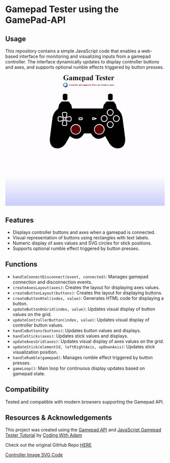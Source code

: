 # Gamepad Tester using the GamePad-API 


## Usage

This repository contains a simple JavaScript code that enables a web-based interface for monitoring and visualizing inputs from a gamepad controller. The interface dynamically updates to display controller buttons and axes, and supports optional rumble effects triggered by button presses.

![Web App Demo](WebAppGif.gif)

## Features

- Displays controller buttons and axes when a gamepad is connected.
- Visual representation of buttons using rectangles with text labels.
- Numeric display of axes values and SVG circles for stick positions.
- Supports optional rumble effect triggered by button presses.

## Functions

- `handleConnectDisconnect(event, connected)`: Manages gamepad connection and disconnection events.
- `createAxesLayout(axes)`: Creates the layout for displaying axes values.
- `createButtonLayout(buttons)`: Creates the layout for displaying buttons.
- `createButtonHtml(index, value)`: Generates HTML code for displaying a button.
- `updateButtonOnGrid(index, value)`: Updates visual display of button values on the grid.
- `updateControllerButton(index, value)`: Updates visual display of controller button values.
- `handleButtons(buttons)`: Updates button values and displays.
- `handleSticks(axes)`: Updates stick values and displays.
- `updateAxesGrid(axes)`: Updates visual display of axes values on the grid.
- `updateStick(elementId, leftRightAxis, upDownAxis)`: Updates stick visualization position.
- `handleRumble(gamepad)`: Manages rumble effect triggered by button presses.
- `gameLoop()`: Main loop for continuous display updates based on gamepad state.

## Compatibility

Tested and compatible with modern browsers supporting the Gamepad API.

## Resources & Acknowledgements

This project was created using the [Gamepad API](https://developer.mozilla.org/en-US/docs/Web/API/Gamepad_API) and [JavaScript Gamepad Tester Tutorial](https://www.youtube.com/watch?v=tQyrpcOK6U0&ab_channel=CodingWithAdam) by [Coding With Adam](https://www.youtube.com/@CodingWithAdam)

Check out the original GitHub Repo [HERE](https://github.com/CodingWith-Adam/gamepad-api-simple-game)

[Controller Image SVG Code](https://gist.github.com/CodingWith-Adam/66f62365af3214b9fa7c1342c71264de)